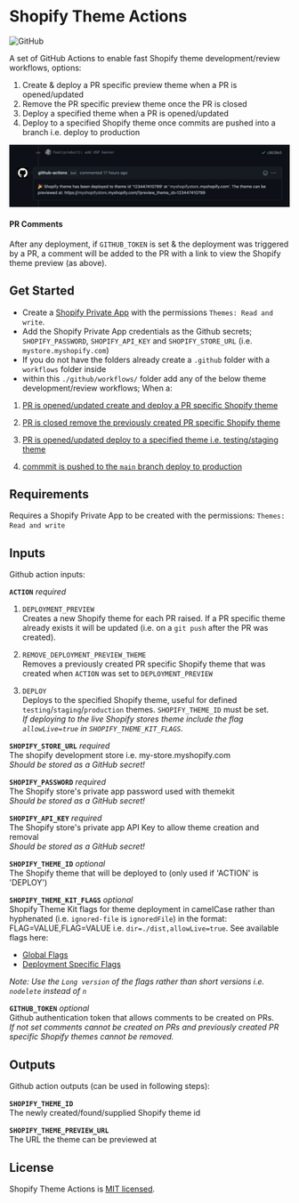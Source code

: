 # Shopify Theme Actions

![GitHub](https://img.shields.io/github/license/matthew-petrie/shopify-theme-actions?style=plastic)

A set of GitHub Actions to enable fast Shopify theme development/review workflows, options:

1. Create & deploy a PR specific preview theme when a PR is opened/updated
2. Remove the PR specific preview theme once the PR is closed
3. Deploy a specified theme when a PR is opened/updated
4. Deploy to a specified Shopify theme once commits are pushed into a branch i.e. deploy to production

![Shopify Theme Actions Deployment PR Comment](shopify-theme-actions-screenshot.jpg)

#### PR Comments

After any deployment, if `GITHUB_TOKEN` is set & the deployment was triggered by a PR, a comment will be added to the PR with a link to view the Shopify theme preview (as above).

## Get Started

- Create a [Shopify Private App](https://help.shopify.com/en/manual/apps/private-apps#generate-credentials-from-the-shopify-admin) with the permissions `Themes: Read and write`.
- Add the Shopify Private App credentials as the Github secrets; `SHOPIFY_PASSWORD`, `SHOPIFY_API_KEY` and `SHOPIFY_STORE_URL` (i.e. `mystore.myshopify.com`)
- If you do not have the folders already create a `.github` folder with a `workflows` folder inside
- within this `./github/workflows/` folder add any of the below theme development/review workflows; When a:

1. [PR is opened/updated create and deploy a PR specific Shopify theme](./exampleWorkflows/createPullRequestSpecificPreview.yml)

2. [PR is closed remove the previously created PR specific Shopify theme](./exampleWorkflows/removePullRequestSpecificPreview.yml)

3. [PR is opened/updated deploy to a specified theme i.e. testing/staging theme](./exampleWorkflows/deployPullRequstToSpecificTheme.yml)
4. [commmit is pushed to the `main` branch deploy to production](./exampleWorkflows/deployToProduction.yml)

## Requirements

Requires a Shopify Private App to be created with the permissions: `Themes: Read and write`

## Inputs

Github action inputs:

**`ACTION`** _required_

1. `DEPLOYMENT_PREVIEW`  
   Creates a new Shopify theme for each PR raised. If a PR specific theme already exists it will be updated (i.e. on a `git push` after the PR was created).

2. `REMOVE_DEPLOYMENT_PREVIEW_THEME`  
   Removes a previously created PR specific Shopify theme that was created when `ACTION` was set to `DEPLOYMENT_PREVIEW`

3. `DEPLOY`  
   Deploys to the specified Shopify theme, useful for defined `testing`/`staging`/`production` themes. `SHOPIFY_THEME_ID` must be set.  
   _If deploying to the live Shopify stores theme include the flag `allowLive=true` in `SHOPIFY_THEME_KIT_FLAGS`._

**`SHOPIFY_STORE_URL`** _required_  
The shopify development store i.e. my-store.myshopify.com  
_Should be stored as a GitHub secret!_

**`SHOPIFY_PASSWORD`** _required_  
The Shopify store's private app password used with themekit  
_Should be stored as a GitHub secret!_

**`SHOPIFY_API_KEY`** _required_  
The Shopify store's private app API Key to allow theme creation and removal  
_Should be stored as a GitHub secret!_

**`SHOPIFY_THEME_ID`** _optional_  
The Shopify theme that will be deployed to (only used if 'ACTION' is 'DEPLOY')

**`SHOPIFY_THEME_KIT_FLAGS`** _optional_  
Shopify Theme Kit flags for theme deployment in camelCase rather than hyphenated (i.e. `ignored-file` is `ignoredFile`) in the format: FLAG=VALUE,FLAG=VALUE i.e. `dir=./dist,allowLive=true`.
See available flags here:

- [Global Flags](https://shopify.dev/tools/theme-kit/configuration-reference#command-line-flags)
- [Deployment Specific Flags](https://shopify.dev/tools/theme-kit/command-reference#deploy)

_Note: Use the `Long version` of the flags rather than short versions i.e. `nodelete` instead of `n`_

**`GITHUB_TOKEN`** _optional_  
Github authentication token that allows comments to be created on PRs.  
_If not set comments cannot be created on PRs and previously created PR specific Shopify themes cannot be removed._

## Outputs

Github action outputs (can be used in following steps):

**`SHOPIFY_THEME_ID`**  
The newly created/found/supplied Shopify theme id

**`SHOPIFY_THEME_PREVIEW_URL`**  
The URL the theme can be previewed at

## License

Shopify Theme Actions is [MIT licensed](./LICENSE).